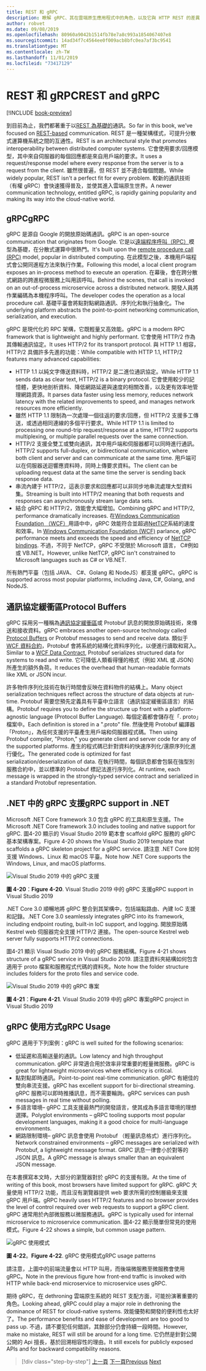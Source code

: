 ```yaml
---
title: REST 和 gRPC
description: 瞭解 gRPC、其在雲端原生應用程式中的角色，以及它與 HTTP REST 的差異
author: robvet
ms.date: 09/08/2019
ms.openlocfilehash: 80960a9042b1514fb78e7a8c993a1854067407e8
ms.sourcegitcommit: 14ad34f7c4564ee0f009acb8bfc0ea7af3bc9541
ms.translationtype: MT
ms.contentlocale: zh-TW
ms.lasthandoff: 11/01/2019
ms.locfileid: "73417129"
---
```

# <a name="rest-and-grpc"></a><span data-ttu-id="fd351-103">REST 和 gRPC</span><span class="sxs-lookup"><span data-stu-id="fd351-103">REST and gRPC</span></span>

[!INCLUDE [book-preview](../../../includes/book-preview.md)]

<span data-ttu-id="fd351-104">到目前為止，我們都著重于以[REST 為基礎的](https://docs.microsoft.com/azure/architecture/best-practices/api-design)通訊。</span><span class="sxs-lookup"><span data-stu-id="fd351-104">So far in this book, we’ve focused on [REST-based](https://docs.microsoft.com/azure/architecture/best-practices/api-design) communication.</span></span> <span data-ttu-id="fd351-105">REST 是一種架構樣式，可提升分散式運算機系統之間的互通性。</span><span class="sxs-lookup"><span data-stu-id="fd351-105">REST is an architectural style that promotes interoperability between distributed computer systems.</span></span> <span data-ttu-id="fd351-106">它會使用要求/回應模型，其中來自伺服器的每個回應都是來自用戶端的要求。</span><span class="sxs-lookup"><span data-stu-id="fd351-106">It uses a request/response model where every response from the server is to a request from the client.</span></span> <span data-ttu-id="fd351-107">雖然很普遍，但 REST 並不適合每個問題。</span><span class="sxs-lookup"><span data-stu-id="fd351-107">While widely popular, REST isn't a perfect fit for every problem.</span></span> <span data-ttu-id="fd351-108">較新的通訊技術（有權 gRPC）會快速獲得普及，並使其進入雲端原生世界。</span><span class="sxs-lookup"><span data-stu-id="fd351-108">A newer communication technology, entitled gRPC, is rapidly gaining popularity and making its way into the cloud-native world.</span></span>

## <a name="grpc"></a><span data-ttu-id="fd351-109">gRPC</span><span class="sxs-lookup"><span data-stu-id="fd351-109">gRPC</span></span>

<span data-ttu-id="fd351-110">gRPC 是源自 Google 的開放原始碼通訊。</span><span class="sxs-lookup"><span data-stu-id="fd351-110">gRPC is an open-source communication that originates from Google.</span></span> <span data-ttu-id="fd351-111">它是以[遠端程序呼叫（RPC）](https://en.wikipedia.org/wiki/Remote_procedure_call)模型為基礎，在分散式運算中很熱門。</span><span class="sxs-lookup"><span data-stu-id="fd351-111">It's built upon the [remote procedure call (RPC)](https://en.wikipedia.org/wiki/Remote_procedure_call) model, popular in distributed computing.</span></span> <span data-ttu-id="fd351-112">在此模型之後，本機用戶端程式會公開同進程方法來執行作業。</span><span class="sxs-lookup"><span data-stu-id="fd351-112">Following this model, a local client program exposes an in-process method to execute an operation.</span></span> <span data-ttu-id="fd351-113">在幕後，會在跨分散式網路的跨進程微服務上叫用該呼叫。</span><span class="sxs-lookup"><span data-stu-id="fd351-113">Behind the scenes, that call is invoked on an out-of-process microservice across a distributed network.</span></span> <span data-ttu-id="fd351-114">開發人員將作業編碼為本機程序呼叫。</span><span class="sxs-lookup"><span data-stu-id="fd351-114">The developer codes the operation as a local procedure call.</span></span> <span data-ttu-id="fd351-115">基礎平臺會將點對點網路通訊、序列化和執行抽象化。</span><span class="sxs-lookup"><span data-stu-id="fd351-115">The underlying platform abstracts the point-to-point networking communication, serialization, and execution.</span></span>

<span data-ttu-id="fd351-116">gRPC 是現代化的 RPC 架構，它既輕量又高效能。</span><span class="sxs-lookup"><span data-stu-id="fd351-116">gRPC is a modern RPC framework that is lightweight and highly performant.</span></span> <span data-ttu-id="fd351-117">它會使用 HTTP/2 作為其傳輸通訊協定。</span><span class="sxs-lookup"><span data-stu-id="fd351-117">It uses HTTP/2 for its transport protocol.</span></span> <span data-ttu-id="fd351-118">與 HTTP 1.1 相容，HTTP/2 具備許多先進的功能：</span><span class="sxs-lookup"><span data-stu-id="fd351-118">While compatible with HTTP 1.1, HTTP/2 features many advanced capabilities:</span></span>

- <span data-ttu-id="fd351-119">HTTP 1.1 以純文字傳送資料時，HTTP/2 是二進位通訊協定。</span><span class="sxs-lookup"><span data-stu-id="fd351-119">While HTTP 1.1 sends data as clear text, HTTP/2 is a binary protocol.</span></span> <span data-ttu-id="fd351-120">它會使用較少的記憶體，更快地剖析資料、降低網路延遲與速度的相關改善，以及更有效率地管理網路資源。</span><span class="sxs-lookup"><span data-stu-id="fd351-120">It parses data faster using less memory, reduces network latency with the related improvements to speed, and manages network resources more efficiently.</span></span>
- <span data-ttu-id="fd351-121">雖然 HTTP 1.1 限制為一次處理一個往返的要求/回應，但 HTTP/2 支援多工傳送，或透過相同連線的多個平行要求。</span><span class="sxs-lookup"><span data-stu-id="fd351-121">While HTTP 1.1 is limited to processing one round-trip request/response at a time, HTTP/2 supports multiplexing, or multiple parallel requests over the same connection.</span></span>
- <span data-ttu-id="fd351-122">HTTP/2 支援全雙工或雙向通訊，其中用戶端和伺服器都可以同時進行通訊。</span><span class="sxs-lookup"><span data-stu-id="fd351-122">HTTP/2 supports full-duplex, or bidirectional communication, where both client and server and can communicate at the same time.</span></span> <span data-ttu-id="fd351-123">用戶端可以在伺服器送迴響應資料時，同時上傳要求資料。</span><span class="sxs-lookup"><span data-stu-id="fd351-123">The client can be uploading request data at the same time the server is sending back response data.</span></span>
- <span data-ttu-id="fd351-124">串流內建于 HTTP/2，這表示要求和回應都可以非同步地串流處理大型資料集。</span><span class="sxs-lookup"><span data-stu-id="fd351-124">Streaming is built into HTTP/2 meaning that both requests and responses can asynchronously stream large data sets.</span></span>
- <span data-ttu-id="fd351-125">結合 gRPC 和 HTTP/2，效能會大幅增加。</span><span class="sxs-lookup"><span data-stu-id="fd351-125">Combining gRPC and HTTP/2, performance dramatically increases.</span></span> <span data-ttu-id="fd351-126">在[Windows Communication Foundation （WCF）](https://docs.microsoft.com/dotnet/framework/wcf/whats-wcf)用語中中，gRPC 效能符合並超過[NetTCP](https://docs.microsoft.com/dotnet/api/system.servicemodel.nettcpbinding?view=netframework-4.8)系結的速度和效率。</span><span class="sxs-lookup"><span data-stu-id="fd351-126">In [Windows Communication Foundation (WCF)](https://docs.microsoft.com/dotnet/framework/wcf/whats-wcf) parlance, gRPC performance meets and exceeds the speed and efficiency of [NetTCP bindings](https://docs.microsoft.com/dotnet/api/system.servicemodel.nettcpbinding?view=netframework-4.8).</span></span> <span data-ttu-id="fd351-127">不過，不同于 NetTCP，gRPC 不受限於 Microsoft 語言， C#例如或 VB.NET。</span><span class="sxs-lookup"><span data-stu-id="fd351-127">However, unlike NetTCP, gRPC isn't constrained to Microsoft languages such as C# or VB.NET.</span></span>

<span data-ttu-id="fd351-128">所有熱門平臺（包括 JAVA、 C#、Golang 和 NodeJS）都支援 gRPC。</span><span class="sxs-lookup"><span data-stu-id="fd351-128">gRPC is supported across most popular platforms, including Java, C#, Golang, and NodeJS.</span></span>

## <a name="protocol-buffers"></a><span data-ttu-id="fd351-129">通訊協定緩衝區</span><span class="sxs-lookup"><span data-stu-id="fd351-129">Protocol Buffers</span></span>

<span data-ttu-id="fd351-130">gRPC 採用另一種稱為[通訊協定緩衝區](https://developers.google.com/protocol-buffers/docs/overview)或 Protobuf 訊息的開放原始碼技術，來傳送和接收資料。</span><span class="sxs-lookup"><span data-stu-id="fd351-130">gRPC embraces another open-source technology called [Protocol Buffers](https://developers.google.com/protocol-buffers/docs/overview) or Protobuf messages to send and receive data.</span></span> <span data-ttu-id="fd351-131">類似于[WCF 資料合約](https://docs.microsoft.com/dotnet/framework/wcf/feature-details/using-data-contracts)，Protobuf 會將系統的結構化資料序列化，以便進行讀取和寫入。</span><span class="sxs-lookup"><span data-stu-id="fd351-131">Similar to a [WCF Data Contract](https://docs.microsoft.com/dotnet/framework/wcf/feature-details/using-data-contracts), Protobuf serializes structured data for systems to read and write.</span></span> <span data-ttu-id="fd351-132">它可降低人類看得懂的格式（例如 XML 或 JSON）所產生的額外負荷。</span><span class="sxs-lookup"><span data-stu-id="fd351-132">It reduces the overhead that human-readable formats like XML or JSON incur.</span></span>

<span data-ttu-id="fd351-133">許多物件序列化技術在執行時間會反映在資料物件的結構上。</span><span class="sxs-lookup"><span data-stu-id="fd351-133">Many object serialization techniques reflect across the structure of data objects at run-time.</span></span> <span data-ttu-id="fd351-134">Protobuf 需要您預先定義具有平臺中立語言（通訊協定緩衝區語言）的結構。</span><span class="sxs-lookup"><span data-stu-id="fd351-134">Protobuf requires you to define the structure up front with a platform-agnostic language (Protocol Buffer Language).</span></span> <span data-ttu-id="fd351-135">每個定義都會儲存在「. proto」檔案中。</span><span class="sxs-lookup"><span data-stu-id="fd351-135">Each definition is stored in a ".proto" file.</span></span> <span data-ttu-id="fd351-136">然後使用 Protobuf 編譯器「Proton」，為任何支援的平臺產生用戶端和伺服器程式碼。</span><span class="sxs-lookup"><span data-stu-id="fd351-136">Then using Protobuf compiler, "Proton," you generate client and server code for any of the supported platforms.</span></span> <span data-ttu-id="fd351-137">產生的程式碼已針對資料的快速序列化/還原序列化進行優化。</span><span class="sxs-lookup"><span data-stu-id="fd351-137">The generated code is optimized for fast serialization/deserialization of data.</span></span> <span data-ttu-id="fd351-138">在執行時間，每個訊息都會包裝在強型別服務合約中，並以標準的 Protobuf 標記法進行序列化。</span><span class="sxs-lookup"><span data-stu-id="fd351-138">At runtime, each message is wrapped in the strongly-typed service contract and serialized in a standard Protobuf representation.</span></span>

## <a name="grpc-support-in-net"></a><span data-ttu-id="fd351-139">.NET 中的 gRPC 支援</span><span class="sxs-lookup"><span data-stu-id="fd351-139">gRPC support in .NET</span></span>

<span data-ttu-id="fd351-140">Microsoft .NET Core framework 3.0 包含 gRPC 的工具和原生支援。</span><span class="sxs-lookup"><span data-stu-id="fd351-140">The Microsoft .NET Core framework 3.0 includes tooling and native support for gRPC.</span></span> <span data-ttu-id="fd351-141">圖4-20 顯示的 Visual Studio 2019 範本會 scaffold gRPC 服務的 gRPC 基本架構專案。</span><span class="sxs-lookup"><span data-stu-id="fd351-141">Figure 4-20 shows the Visual Studio 2019 template that scaffolds a gRPC skeleton project for a gRPC service.</span></span> <span data-ttu-id="fd351-142">請注意 .NET Core 如何支援 Windows、Linux 和 macOS 平臺。</span><span class="sxs-lookup"><span data-stu-id="fd351-142">Note how .NET Core supports the Windows, Linux, and macOS platforms.</span></span>

![Visual Studio 2019 中的 gRPC 支援](./media/visual-studio-2019-grpc-template.png)

<span data-ttu-id="fd351-144">**圖 4-20**：</span><span class="sxs-lookup"><span data-stu-id="fd351-144">**Figure 4-20**.</span></span> <span data-ttu-id="fd351-145">Visual Studio 2019 中的 gRPC 支援</span><span class="sxs-lookup"><span data-stu-id="fd351-145">gRPC support in Visual Studio 2019</span></span>

<span data-ttu-id="fd351-146">.NET Core 3.0 順暢地將 gRPC 整合到其架構中，包括端點路由、內建 IoC 支援和記錄。</span><span class="sxs-lookup"><span data-stu-id="fd351-146">.NET Core 3.0 seamlessly integrates gRPC into its framework, including endpoint routing, built-in IoC support, and logging.</span></span> <span data-ttu-id="fd351-147">開放原始碼 Kestrel web 伺服器完全支援 HTTP/2 連接。</span><span class="sxs-lookup"><span data-stu-id="fd351-147">The open-source Kestrel web server fully supports HTTP/2 connections.</span></span>

<span data-ttu-id="fd351-148">圖4-21 顯示 Visual Studio 2019 中的 gRPC 服務結構。</span><span class="sxs-lookup"><span data-stu-id="fd351-148">Figure 4-21 shows structure of a gRPC service in Visual Studio 2019.</span></span> <span data-ttu-id="fd351-149">請注意資料夾結構如何包含適用于 proto 檔案和服務程式代碼的資料夾。</span><span class="sxs-lookup"><span data-stu-id="fd351-149">Note how the folder structure includes folders for the proto files and service code.</span></span>

![Visual Studio 2019 中的 gRPC 專案](./media/grpc-project.png  )

<span data-ttu-id="fd351-151">**圖 4-21**：</span><span class="sxs-lookup"><span data-stu-id="fd351-151">**Figure 4-21**.</span></span> <span data-ttu-id="fd351-152">Visual Studio 2019 中的 gRPC 專案</span><span class="sxs-lookup"><span data-stu-id="fd351-152">gRPC project in Visual Studio 2019</span></span>

## <a name="grpc-usage"></a><span data-ttu-id="fd351-153">gRPC 使用方式</span><span class="sxs-lookup"><span data-stu-id="fd351-153">gRPC Usage</span></span>

<span data-ttu-id="fd351-154">gRPC 適用于下列案例：</span><span class="sxs-lookup"><span data-stu-id="fd351-154">gRPC is well suited for the following scenarios:</span></span>

- <span data-ttu-id="fd351-155">低延遲和高輸送量的通訊。</span><span class="sxs-lookup"><span data-stu-id="fd351-155">Low latency and high throughput communication.</span></span> <span data-ttu-id="fd351-156">gRPC 非常適合用於效率非常重要的輕量微服務。</span><span class="sxs-lookup"><span data-stu-id="fd351-156">gRPC is great for lightweight microservices where efficiency is critical.</span></span>
- <span data-ttu-id="fd351-157">點對點即時通訊。</span><span class="sxs-lookup"><span data-stu-id="fd351-157">Point-to-point real-time communication.</span></span> <span data-ttu-id="fd351-158">gRPC 有絕佳的雙向串流支援。</span><span class="sxs-lookup"><span data-stu-id="fd351-158">gRPC has excellent support for bi-directional streaming.</span></span> <span data-ttu-id="fd351-159">gRPC 服務可以即時推播訊息，而不需要輪詢。</span><span class="sxs-lookup"><span data-stu-id="fd351-159">gRPC services can push messages in real time without polling.</span></span>
- <span data-ttu-id="fd351-160">多語言環境– gRPC 工具支援最熱門的開發語言，使其成為多語言環境的理想選擇。</span><span class="sxs-lookup"><span data-stu-id="fd351-160">Polyglot environments – gRPC tooling supports most popular development languages, making it a good choice for multi-language environments.</span></span>
- <span data-ttu-id="fd351-161">網路限制環境– gRPC 訊息會使用 Protobuf （輕量訊息格式）進行序列化。</span><span class="sxs-lookup"><span data-stu-id="fd351-161">Network constrained environments – gRPC messages are serialized with Protobuf, a lightweight message format.</span></span> <span data-ttu-id="fd351-162">GRPC 訊息一律會小於對等的 JSON 訊息。</span><span class="sxs-lookup"><span data-stu-id="fd351-162">A gRPC message is always smaller than an equivalent JSON message.</span></span>

<span data-ttu-id="fd351-163">在本書撰寫本文時，大部分的瀏覽器對於 gRPC 的支援有限。</span><span class="sxs-lookup"><span data-stu-id="fd351-163">At the time of writing of this book, most browsers have limited support for gRPC.</span></span> <span data-ttu-id="fd351-164">gRPC 大量使用 HTTP/2 功能，而且沒有瀏覽器提供 web 要求所需的控制層級來支援 gRPC 用戶端。</span><span class="sxs-lookup"><span data-stu-id="fd351-164">gRPC heavily uses HTTP/2 features and no browser provides the level of control required over web requests to support a gRPC client.</span></span> <span data-ttu-id="fd351-165">gRPC 通常用於內部微服務以微服務通訊。</span><span class="sxs-lookup"><span data-stu-id="fd351-165">gRPC is typically used for internal microservice to microservice communication.</span></span> <span data-ttu-id="fd351-166">圖4-22 顯示簡單但常見的使用模式。</span><span class="sxs-lookup"><span data-stu-id="fd351-166">Figure 4-22 shows a simple, but common usage pattern.</span></span>

![gRPC 使用模式](./media/grpc-usage.png)

<span data-ttu-id="fd351-168">**圖 4-22**。</span><span class="sxs-lookup"><span data-stu-id="fd351-168">**Figure 4-22**.</span></span> <span data-ttu-id="fd351-169">gRPC 使用模式</span><span class="sxs-lookup"><span data-stu-id="fd351-169">gRPC usage patterns</span></span>

<span data-ttu-id="fd351-170">請注意，上圖中的前端流量會以 HTTP 叫用，而後端微服務至微服務會使用 gRPC。</span><span class="sxs-lookup"><span data-stu-id="fd351-170">Note in the previous figure how front-end traffic is invoked with HTTP while back-end microservice to microservice uses gRPC.</span></span>

<span data-ttu-id="fd351-171">期待 gRPC，在 dethroning 雲端原生系統的 REST 支配方面，可能扮演著重要的角色。</span><span class="sxs-lookup"><span data-stu-id="fd351-171">Looking ahead, gRPC could play a major role in dethroning the dominance of REST for cloud-native systems.</span></span> <span data-ttu-id="fd351-172">效能優勢和開發的便利性也太好了。</span><span class="sxs-lookup"><span data-stu-id="fd351-172">The performance benefits and ease of development are too good to pass up.</span></span> <span data-ttu-id="fd351-173">不過，請不要犯任何錯誤，其餘部分仍會持續一段時間。</span><span class="sxs-lookup"><span data-stu-id="fd351-173">However, make no mistake, REST will still be around for a long time.</span></span> <span data-ttu-id="fd351-174">它仍然是針對公開公開的 Api 擅長，基於回溯相容性的理由。</span><span class="sxs-lookup"><span data-stu-id="fd351-174">It still excels for publicly exposed APIs and for backward compatibility reasons.</span></span>

>[!div class="step-by-step"]
><span data-ttu-id="fd351-175">[上一頁](service-to-service-communication.md)
>[下一頁](service-mesh-communication-infrastructure.md)</span><span class="sxs-lookup"><span data-stu-id="fd351-175">[Previous](service-to-service-communication.md)
[Next](service-mesh-communication-infrastructure.md)</span></span>
